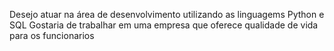 Desejo atuar na área de desenvolvimento utilizando as linguagems Python e SQL
Gostaria de trabalhar em uma empresa que oferece qualidade de vida para os funcionarios
